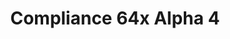 ---
layout: post
title: Compliance 64x Alpha 4
permalink: /compliance64x/A4
comments: true
comments-id: 1.16.5-64x-Alpha-4
header-img: https://database.faithfulpack.net/images/website/posts/64x/A4.jpg

long_text: Today in this 64x Compliance update, a lot of new things and changes have been made. One of the first things is the Nether! All the blocks have been made with care (and love). Also a lot of Overworld entities have been added, other entities are coming in future update. So take advantage of this great update, the next one is coming April 14th.

download:
  - Java - 1.16.5 (CurseForge):
    - https://www.curseforge.com/minecraft/texture-packs/faithful-64x/files/3249771
  - Bedrock - 1.16.210 (GitHub):
    - https://github.com/Faithful-Resource-Pack/Faithful-Bedrock-64x/releases/download/alpha-4/Compliance_64x_-_Alpha_4_-_Bedrock_Edition.mcpack
---